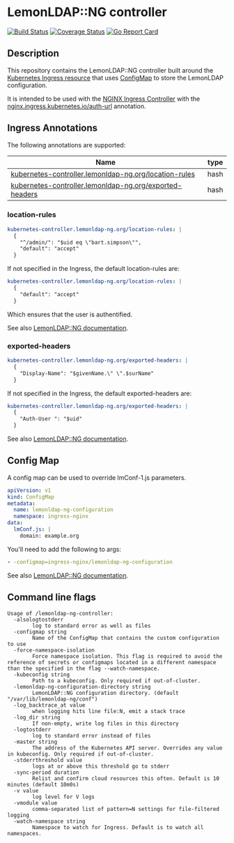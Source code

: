 # LemonLDAP::NG controller

[![Build Status](https://travis-ci.org/lemonldap-ng-controller/lemonldap-ng-controller.svg?branch=master)](https://travis-ci.org/lemonldap-ng-controller/lemonldap-ng-controller)
[![Coverage Status](https://coveralls.io/repos/github/lemonldap-ng-controller/lemonldap-ng-controller/badge.svg?branch=master)](https://coveralls.io/github/lemonldap-ng-controller/lemonldap-ng-controller?branch=master)
[![Go Report Card](https://goreportcard.com/badge/github.com/lemonldap-ng-controller/lemonldap-ng-controller)](https://goreportcard.com/report/github.com/lemonldap-ng-controller/lemonldap-ng-controller)

## Description

This repository contains the LemonLDAP::NG controller built around the [Kubernetes Ingress resource](http://kubernetes.io/docs/user-guide/ingress/) that uses [ConfigMap](https://kubernetes.io/docs/tasks/configure-pod-container/configmap/#understanding-configmaps) to store the LemonLDAP configuration.

It is intended to be used with the [NGINX Ingress Controller](https://github.com/kubernetes/ingress-nginx) with the [nginx.ingress.kubernetes.io/auth-url](https://github.com/kubernetes/ingress-nginx/blob/master/docs/user-guide/annotations.md#external-authentication) annotation.

## Ingress Annotations

The following annotations are supported:

| Name                                                                        | type |
|-----------------------------------------------------------------------------|------|
|[kubernetes-controller.lemonldap-ng.org/location-rules](#location-rules)     | hash |
|[kubernetes-controller.lemonldap-ng.org/exported-headers](#exported-headers) | hash |

### location-rules

```yaml
kubernetes-controller.lemonldap-ng.org/location-rules: |
  {
    "^/admin/": "$uid eq \"bart.simpson\"",
    "default": "accept"
  }
```

If not specified in the Ingress, the default location-rules are:

```yaml
kubernetes-controller.lemonldap-ng.org/location-rules: |
  {
    "default": "accept"
  }
```

Which ensures that the user is authentified.

See also [LemonLDAP::NG documentation](https://www.lemonldap-ng.org/documentation/1.9/writingrulesand_headers#rules).

### exported-headers

```yaml
kubernetes-controller.lemonldap-ng.org/exported-headers: |
  {
    "Display-Name": "$givenName.\" \".$surName"
  }
```

If not specified in the Ingress, the default exported-headers are:

```yaml
kubernetes-controller.lemonldap-ng.org/exported-headers: |
  {
    "Auth-User ": "$uid"
  }
```

See also [LemonLDAP::NG documentation](https://www.lemonldap-ng.org/documentation/1.9/writingrulesand_headers#headers).

## Config Map

A config map can be used to override lmConf-1.js parameters.

```yaml
apiVersion: v1
kind: ConfigMap
metadata:
  name: lemonldap-ng-configuration
  namespace: ingress-nginx
data:
  lmConf.js: |
    domain: example.org
```

You'll need to add the following to args:
```yaml
- -configmap=ingress-nginx/lemonldap-ng-configuration
```

See also [LemonLDAP::NG documentation](https://lemonldap-ng.org/documentation/1.9/parameterlist).

## Command line flags

```
Usage of /lemonldap-ng-controller:
  -alsologtostderr
    	log to standard error as well as files
  -configmap string
    	Name of the ConfigMap that contains the custom configuration to use
  -force-namespace-isolation
    	Force namespace isolation. This flag is required to avoid the reference of secrets or configmaps located in a different namespace than the specified in the flag --watch-namespace.
  -kubeconfig string
    	Path to a kubeconfig. Only required if out-of-cluster.
  -lemonldap-ng-configuration-directory string
    	LemonLDAP::NG configuration directory. (default "/var/lib/lemonldap-ng/conf")
  -log_backtrace_at value
    	when logging hits line file:N, emit a stack trace
  -log_dir string
    	If non-empty, write log files in this directory
  -logtostderr
    	log to standard error instead of files
  -master string
    	The address of the Kubernetes API server. Overrides any value in kubeconfig. Only required if out-of-cluster.
  -stderrthreshold value
    	logs at or above this threshold go to stderr
  -sync-period duration
    	Relist and confirm cloud resources this often. Default is 10 minutes (default 10m0s)
  -v value
    	log level for V logs
  -vmodule value
    	comma-separated list of pattern=N settings for file-filtered logging
  -watch-namespace string
    	Namespace to watch for Ingress. Default is to watch all namespaces.
```
